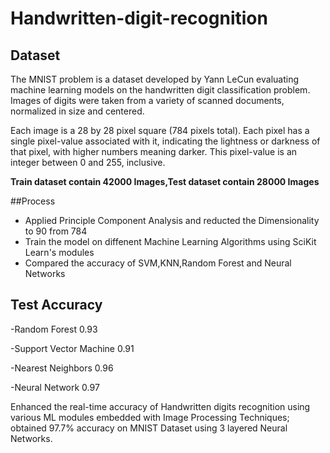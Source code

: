 # Handwritten-digit-recognition

## Dataset  
The MNIST problem is a dataset developed by Yann LeCun evaluating machine learning models on the handwritten digit classification problem.
Images of digits were taken from a variety of scanned documents, normalized in size and centered.

Each image is a 28 by 28 pixel square (784 pixels total). Each pixel has a single pixel-value associated with it, indicating the lightness or darkness of that pixel, with higher numbers meaning darker. This pixel-value is an integer between 0 and 255, inclusive.

**Train dataset contain 42000 Images,Test dataset contain 28000 Images**

##Process 
- Applied Principle Component Analysis and reducted the Dimensionality to 90 from 784
- Train the model on diffenent Machine Learning Algorithms using SciKit Learn's modules
- Compared the accuracy of SVM,KNN,Random Forest and Neural Networks


## Test Accuracy   
-Random Forest 0.93

-Support Vector Machine 0.91

-Nearest Neighbors 0.96

-Neural Network 0.97

Enhanced the real-time accuracy of Handwritten digits recognition using various ML modules embedded with Image Processing Techniques; obtained 97.7% accuracy on MNIST Dataset using 3 layered Neural Networks.
